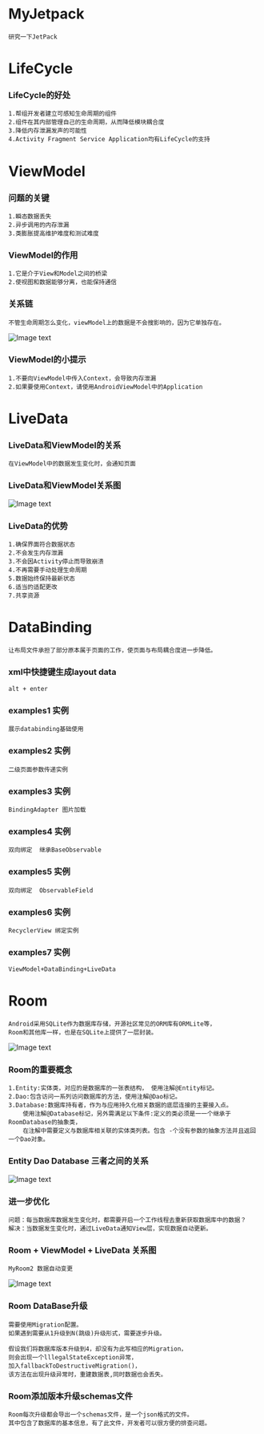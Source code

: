 # MyJetpack
    研究一下JetPack
# LifeCycle
### LifeCycle的好处
    1.帮组开发者建立可感知生命周期的组件
    2.组件在其内部管理自己的生命周期，从而降低模块耦合度
    3.降低内存泄漏发声的可能性
    4.Activity Fragment Service Application均有LifeCycle的支持
# ViewModel
### 问题的关键
    1.瞬态数据丢失
    2.异步调用的内存泄漏
    3.类膨胀提高维护难度和测试难度
### ViewModel的作用
    1.它是介于View和Model之间的桥梁
    2.使视图和数据能够分离，也能保持通信
### 关系链
    不管生命周期怎么变化，viewModel上的数据是不会搜影响的，因为它单独存在。  
![Image text](https://github.com/cbb294609622/MyJetpack/blob/master/img/viewmodel1.png)  
### ViewModel的小提示
    1.不要向ViewModel中传入Context，会导致内存泄漏
    2.如果要使用Context，请使用AndroidViewModel中的Application         
# LiveData
### LiveData和ViewModel的关系
    在ViewModel中的数据发生变化时，会通知页面
### LiveData和ViewModel关系图
![Image text](https://github.com/cbb294609622/MyJetpack/blob/master/img/clipboard.png)        
### LiveData的优势
    1.确保界面符合数据状态
    2.不会发生内存泄漏
    3.不会因Activity停止而导致崩溃
    4.不再需要手动处理生命周期
    5.数据始终保持最新状态
    6.适当的适配更改
    7.共享资源        
        
# DataBinding
    让布局文件承担了部分原本属于页面的工作，使页面与布局耦合度进一步降低。
### xml中快捷键生成layout data
    alt + enter
### examples1 实例
    展示databinding基础使用
### examples2 实例
    二级页面参数传递实例     
### examples3 实例
    BindingAdapter 图片加载
### examples4 实例
    双向绑定  继承BaseObservable   
### examples5 实例
    双向绑定  ObservableField
### examples6 实例
    RecyclerView 绑定实例
### examples7 实例 
    ViewModel+DataBinding+LiveData

# Room
    Android采用SQLite作为数据库存储，开源社区常见的ORM库有ORMLite等，
    Room和其他库一样，也是在SQLite上提供了一层封装。    
![Image text](https://github.com/cbb294609622/MyJetpack/blob/master/img/room.png)      
### Room的重要概念
    1.Entity:实体类，对应的是数据库的一张表结构， 使用注解@Entity标记。 
    2.Dao:包含访问一系列访问数据库的方法，使用注解@Dao标记。
    3.Database:数据库持有者，作为与应用持久化相关数据的底层连接的主要接入点。
        使用注解@Database标记，另外需满足以下条件:定义的类必须是一一个继承于RoomDatabase的抽象类，
        在注解中需要定义与数据库相关联的实体类列表。包含 -个没有参数的抽象方法并且返回一个Dao对象。
### Entity Dao Database 三者之间的关系
![Image text](https://github.com/cbb294609622/MyJetpack/blob/master/img/room1.png) 
### 进一步优化
    问题：每当数据库数据发生变化时，都需要开启一个工作线程去重新获取数据库中的数据？
    解决：当数据发生变化时，通过LiveData通知View层，实现数据自动更新。     
### Room + ViewModel + LiveData 关系图
    MyRoom2 数据自动变更
![Image text](https://github.com/cbb294609622/MyJetpack/blob/master/img/room2.png) 
### Room DataBase升级
    需要使用Migration配置。
    如果遇到需要从1升级到N(跳级)升级形式，需要逐步升级。  
    
    假设我们将数据库版本升级到4，却没有为此写相应的Migration，
    则会出现一个lllegalStateException异常，
    加入fallbackToDestructiveMigration()，
    该方法在出现升级异常时，重建数据表,同时数据也会丢失。
### Room添加版本升级schemas文件
    Room每次升级都会导出一个schemas文件，是一个json格式的文件。
    其中包含了数据库的基本信息，有了此文件，开发者可以很方便的排查问题。 
       